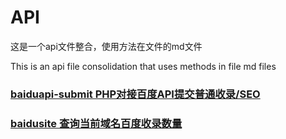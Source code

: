 <!--
 * @Name: Handsome
 * @Date: 2023-03-24
 * @ContactMail: mail@czgov.cn
-->
# API 
这是一个api文件整合，使用方法在文件的md文件

This is an api file consolidation that uses methods in file md files


### [baiduapi-submit PHP对接百度API提交普通收录/SEO](./baiduapi-submit.md)

### [baidusite 查询当前域名百度收录数量](./baidusite.md)